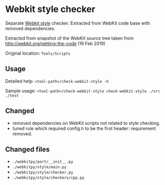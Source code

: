 # Webkit style checker

Separate [Webkit style](https://webkit.org/code-style-guidelines/) checker. Extracted from WebKit code base with removed dependencies.

Extracted from snapshot of the WebKit source tree taken from http://webkit.org/getting-the-code (19 Feb 2019)

Original location: `Tools/Scripts`

## Usage

Detailed help: `<tool-path>/check-webkit-style -h`

Sample usage: `<tool-path>/check-webkit-style check-webkit-style ./src ./test`

## Changed

- removed dependencies on WebKit scripts not related to style checking.
- tuned rule which required config.h to be the first header: requirement removed.

## Changed files

- `./webkitpy/port/__init__.py`
- `./webkitpy/style/main.py`
- `./webkitpy/style/checker.py`
- `./webkitpy/style/checkers/cpp.py`
